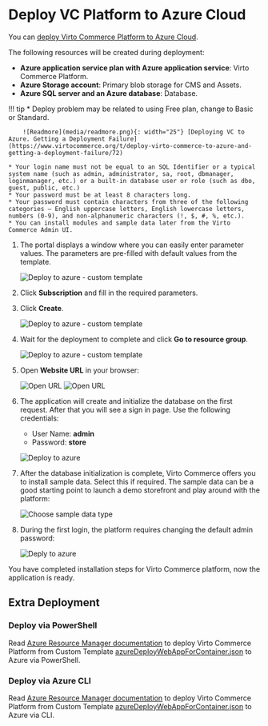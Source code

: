 # Deploy VC Platform to Azure Cloud

You can [deploy Virto Commerce Platform to Azure Cloud](https://portal.azure.com/#create/Microsoft.Template/uri/https%3A%2F%2Fraw.githubusercontent.com%2FVirtoCommerce%2Fvc-platform%2Fdev%2FazureDeployWebAppForContainer.json).

The following resources will be created during deployment:
 
* **Azure application service plan with Azure application service**: Virto Commerce Platform.
* **Azure Storage account**: Primary blob storage for CMS and Assets.
* **Azure SQL server and an Azure database**: Database.

!!! tip
    * Deploy problem may be related to using Free plan, change to Basic or Standard. 
    
        ![Readmore](media/readmore.png){: width="25"} [Deploying VC to Azure. Getting a Deployment Failure](https://www.virtocommerce.org/t/deploy-virto-commerce-to-azure-and-getting-a-deployment-failure/72)
    
    * Your login name must not be equal to an SQL Identifier or a typical system name (such as admin, administrator, sa, root, dbmanager, loginmanager, etc.) or a built-in database user or role (such as dbo, guest, public, etc.)
    * Your password must be at least 8 characters long.
    * Your password must contain characters from three of the following categories – English uppercase letters, English lowercase letters, numbers (0-9), and non-alphanumeric characters (!, $, #, %, etc.).
    * You can install modules and sample data later from the Virto Commerce Admin UI.

1.  The portal displays a window where you can easily enter parameter values. The parameters are pre-filled with default values from the template.

    ![Deploy to azure - custom template](media/deploy-to-azure-custom-wizard.png)

1. Click **Subscription** and fill in the required parameters.  
1. Click **Create**. 

    ![Deploy to azure - custom template](media/deploy-to-azure-customtemplate-purchase.png)

1. Wait for the deployment to complete and click **Go to resource group**.

    ![Deploy to azure - custom template](media/go-to-resource-group.png)

1. Open **Website URL** in your browser:

    ![Open URL](media/open-websiteUrl-in-browser.png)
    ![Open URL](media/open-websiteUrl-in-browser1.png)

1. The application will create and initialize the database on the first request. After that you will see a sign in page. Use the following credentials:
    
    * User Name: **admin**
    * Password: **store**
    
    ![Deploy to azure](media/sign-in-page.png)

1. After the database initialization is complete, Virto Commerce offers you to install sample data. Select this if required. The sample data can be a good starting point to launch a demo storefront and play around with the platform:

    ![Choose sample data type](media/choose-sample-data-type.png)

1. During the first login, the platform requires changing the default admin password:

    ![Deply to azure](media/change-default-password.png)

You have completed installation steps for Virto Commerce platform, now the application is ready.

## Extra Deployment

### Deploy via PowerShell
Read [Azure Resource Manager documentation](https://docs.microsoft.com/en-us/azure/azure-resource-manager/templates/deploy-powershell) to
deploy Virto Commerce Platform from Custom Template [azureDeployWebAppForContainer.json](https://github.com/VirtoCommerce/vc-platform/blob/master/azuredeploy.json) to Azure via PowerShell.

### Deploy via Azure CLI
Read  [Azure Resource Manager documentation](https://docs.microsoft.com/en-us/azure/azure-resource-manager/templates/deploy-cli) to
deploy Virto Commerce Platform from Custom Template [azureDeployWebAppForContainer.json](https://github.com/VirtoCommerce/vc-platform/blob/master/azuredeploy.json) to Azure via CLI.